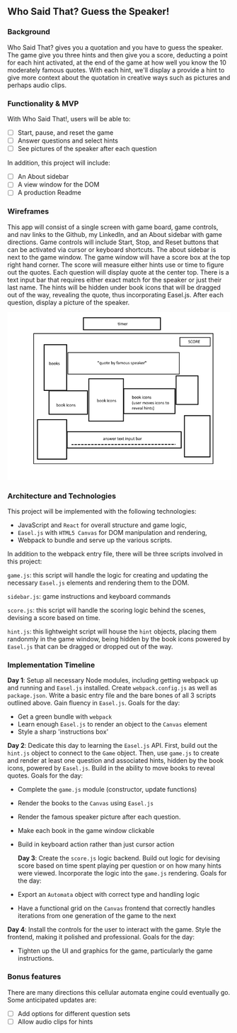 ## Who Said That? Guess the Speaker!

### Background

Who Said That? gives you a quotation and you have to guess the speaker. The game give you three hints and then give you a score, deducting a point for each hint activated, at the end of the game at how well you know the 10 moderately famous quotes. With each hint, we'll display a provide a hint to give more context about the quotation in creative ways such as pictures and perhaps audio clips.

### Functionality & MVP

With Who Said That!, users will be able to:

- [ ] Start, pause, and reset the game
- [ ] Answer questions and select hints
- [ ] See pictures of the speaker after each question

In addition, this project will include:

- [ ] An About sidebar
- [ ] A view window for the DOM
- [ ] A production Readme

### Wireframes

This app will consist of a single screen with game board, game controls, and nav links to the Github, my LinkedIn, and an About sidebar with game directions. Game controls will include Start, Stop, and Reset buttons that can be activated via cursor or keyboard shortcuts. The about sidebar is next to the game window. The game window will have a score box at the top right hand corner. The score will measure either hints use or time to figure out the quotes. Each question will display quote at the center top. There is a text input bar that requires either exact match for the speaker or just their last name. The hints will be hidden under book icons that will be dragged out of the way, revealing the quote, thus incorporating Easel.js. After each question, display a picture of the speaker.

![wireframes](wireframes/game_question.png)

### Architecture and Technologies

This project will be implemented with the following technologies:

- JavaScript and `React` for overall structure and game logic,
- `Easel.js` with `HTML5 Canvas` for DOM manipulation and rendering,
- Webpack to bundle and serve up the various scripts.

In addition to the webpack entry file, there will be three scripts involved in this project:

`game.js`: this script will handle the logic for creating and updating the necessary `Easel.js` elements and rendering them to the DOM.

`sidebar.js`: game instructions and keyboard commands

`score.js`: this script will handle the scoring logic behind the scenes, devising a score based on time.

`hint.js`: this lightweight script will house the `hint` objects, placing them randonmly in the game window, being hidden by the book icons powered by `Easel.js` that can be dragged or dropped out of the way.

### Implementation Timeline

**Day 1**: Setup all necessary Node modules, including getting webpack up and running and `Easel.js` installed.  Create `webpack.config.js` as well as `package.json`.  Write a basic entry file and the bare bones of all 3 scripts outlined above.  Gain fluency in `Easel.js`.  Goals for the day:

- Get a green bundle with `webpack`
- Learn enough `Easel.js` to render an object to the `Canvas` element
- Style a sharp 'instructions box'

**Day 2**: Dedicate this day to learning the `Easel.js` API.  First, build out the `hint.js` object to connect to the `Game` object.  Then, use `game.js` to create and render at least one question and associated hints, hidden by the book icons, powered by `Easel.js`.  Build in the ability to move books to reveal quotes.  Goals for the day:

- Complete the `game.js` module (constructor, update functions)
- Render the books to the `Canvas` using `Easel.js`
- Render the famous speaker picture after each question.
- Make each book in the game window clickable
- Build in keyboard action rather than just cursor action

  **Day 3**: Create the `score.js` logic backend.  Build out logic for devising score based on time spent playing per question or on how many hints were viewed. Incorporate the logic into the `game.js` rendering.  Goals for the day:

- Export an `Automata` object with correct type and handling logic
- Have a functional grid on the `Canvas` frontend that correctly handles iterations from one generation of the game to the next


**Day 4**: Install the controls for the user to interact with the game.  Style the frontend, making it polished and professional.  Goals for the day:

- Tighten up the UI and graphics for the game, particularly the game instructions.


### Bonus features

There are many directions this cellular automata engine could eventually go.  Some anticipated updates are:

- [ ] Add options for different question sets
- [ ] Allow audio clips for hints
